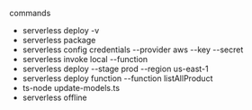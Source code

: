 commands
- serverless deploy -v
- serverless package
- serverless config credentials --provider aws --key <key> --secret <secret>
- serverless invoke local --function <hello>
- serverless deploy --stage prod --region us-east-1
- serverless deploy function --function listAllProduct
- ts-node update-models.ts
- serverless offline